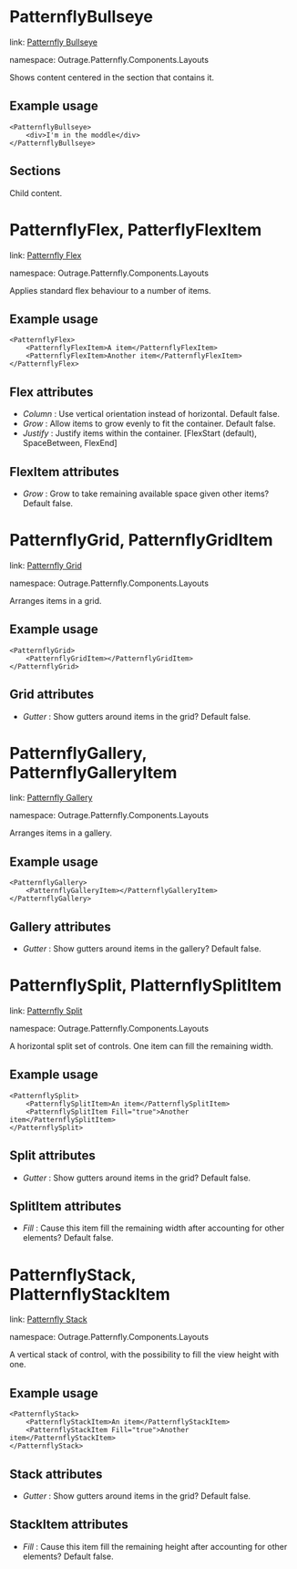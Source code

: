 ﻿

# PatternflyBullseye

link: [Patternfly Bullseye](https://www.patternfly.org/v4/layouts/bullseye)

namespace: Outrage.Patternfly.Components.Layouts

Shows content centered in the section that contains it.

## Example usage
```
<PatternflyBullseye>
	<div>I'm in the moddle</div>
</PatternflyBullseye>
```
## Sections

Child content.

# PatternflyFlex, PatterflyFlexItem

link: [Patternfly Flex](https://www.patternfly.org/v4/layouts/flex)

namespace: Outrage.Patternfly.Components.Layouts

Applies standard flex behaviour to a number of items.

## Example usage
```
<PatternflyFlex>
	<PatternflyFlexItem>A item</PatternflyFlexItem>
	<PatternflyFlexItem>Another item</PatternflyFlexItem>
</PatternflyFlex>
```
## Flex attributes

* *Column* : Use vertical orientation instead of horizontal. Default false.
* *Grow* : Allow items to grow evenly to fit the container. Default false.
* *Justify* : Justify items within the container. [FlexStart (default), SpaceBetween, FlexEnd]

## FlexItem attributes

* *Grow* : Grow to take remaining available space given other items? Default false.

# PatternflyGrid, PatternflyGridItem

link: [Patternfly Grid](https://www.patternfly.org/v4/layouts/grid)

namespace: Outrage.Patternfly.Components.Layouts

Arranges items in a grid.

## Example usage

```
<PatternflyGrid>
	<PatternflyGridItem></PatternflyGridItem>
</PatternflyGrid>

```

## Grid attributes

* *Gutter* : Show gutters around items in the grid? Default false.

# PatternflyGallery, PatternflyGalleryItem

link: [Patternfly Gallery](https://www.patternfly.org/v4/layouts/grid)

namespace: Outrage.Patternfly.Components.Layouts

Arranges items in a gallery.

## Example usage

```
<PatternflyGallery>
	<PatternflyGalleryItem></PatternflyGalleryItem>
</PatternflyGallery>

```

## Gallery attributes

* *Gutter* : Show gutters around items in the gallery? Default false.

# PatternflySplit, PlatternflySplitItem

link: [Patternfly Split](https://www.patternfly.org/v4/layouts/split)

namespace: Outrage.Patternfly.Components.Layouts

A horizontal split set of controls.  One item can fill the remaining width.

## Example usage

```
<PatternflySplit>
	<PatternflySplitItem>An item</PatternflySplitItem>
	<PatternflySplitItem Fill="true">Another item</PatternflySplitItem>
</PatternflySplit>

```

## Split attributes

* *Gutter* : Show gutters around items in the grid? Default false.

## SplitItem attributes

* *Fill* : Cause this item fill the remaining width after accounting for other elements? Default false.

# PatternflyStack, PlatternflyStackItem

link: [Patternfly Stack](https://www.patternfly.org/v4/layouts/stack)

namespace: Outrage.Patternfly.Components.Layouts

A vertical stack of control, with the possibility to fill the view height with one.

## Example usage

```
<PatternflyStack>
	<PatternflyStackItem>An item</PatternflyStackItem>
	<PatternflyStackItem Fill="true">Another item</PatternflyStackItem>
</PatternflyStack>

```

## Stack attributes

* *Gutter* : Show gutters around items in the grid? Default false.

## StackItem attributes

* *Fill* : Cause this item fill the remaining height after accounting for other elements? Default false.

